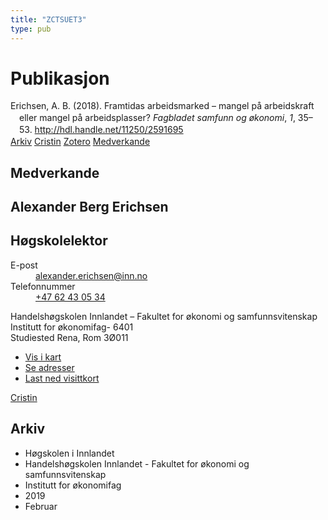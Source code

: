 ```yaml
---
title: "ZCTSUET3"
type: pub
---
```

<h1>Publikasjon</h1>
<article id="csl-bib-container-ZCTSUET3" class="csl-bib-container">
  <div class="csl-bib-body" style="line-height: 1.35; padding-left: 1em; text-indent:-1em;">
  <div class="csl-entry">Erichsen, A. B. (2018). Framtidas arbeidsmarked &#x2013; mangel p&#xE5; arbeidskraft eller mangel p&#xE5; arbeidsplasser? <i>Fagbladet samfunn og &#xF8;konomi</i>, <i>1</i>, 35&#x2013;53. <a href="http://hdl.handle.net/11250/2591695">http://hdl.handle.net/11250/2591695</a></div>
</div>
  <div class="csl-bib-buttons">
    <a href="#taxonomy-article-ZCTSUET3" class="csl-bib-button">Arkiv</a>
    <a href="https://app.cristin.no/results/show.jsf?id=1677291" alt="Cristin URL" class="csl-bib-button">Cristin</a>
    <a href="http://zotero.org/groups/5402882/items/ZCTSUET3" alt="Zotero URL" class="csl-bib-button">Zotero</a>
    <a href="#contributors-article-ZCTSUET3" class="csl-bib-button">Medverkande</a>
  </div>
  <div id="csl-bib-meta-container-ZCTSUET3"></div>
</article>
<div id="csl-bib-meta-ZCTSUET3" class="csl-bib-meta">
  <article id="contributors-article-ZCTSUET3" class="contributors-article">
    <h1>Medverkande</h1>
    <div class="personas"> <div class="vrtx-hinn-person-card"> <div class="photo"> <i class="lar la-user-circle missing-person"></i> </div> <div class="info"> <hgroup><h1>Alexander Berg Erichsen</h1> <h2>Høgskolelektor</h2> </hgroup><dl> <dt>E-post</dt> <dd> <a href="mailto:alexander.erichsen@inn.no">alexander.erichsen@inn.no</a> </dd> <dt>Telefonnummer</dt> <dd><a href="tel:+4762430534"> +47 62 43 05 34 </a></dd> </dl> <p> Handelshøgskolen Innlandet – Fakultet for økonomi og samfunnsvitenskap<br> Institutt for økonomifag- 6401<br> Studiested Rena, Rom 3Ø011 </p> <ul class="vrtx-hinn-links"> <li><a href="https://www.google.com/maps?q=61.13620,11.37454">Vis i kart</a></li> <li><a href="https://www.inn.no/finn-en-ansatt/alexander-erichsen.html#vrtx-hinn-addresses">Se adresser</a></li> <li><a href="https://www.inn.no/finn-en-ansatt/alexander-erichsen.html?vrtx=vcf">Last ned visittkort</a></li> </ul> </div> </div> <a href="https://app.cristin.no/persons/show.jsf?id=605885" alt="Cristin URL" class="personas-cristin">Cristin</a> </div>
  </article>
  <article id="taxonomy-article-ZCTSUET3" class="taxonomy-article">
    <h1>Arkiv</h1>
    <ul>
      <li>Høgskolen i Innlandet</li>
      <li>Handelshøgskolen Innlandet - Fakultet for økonomi og samfunnsvitenskap</li>
      <li>Institutt for økonomifag</li>
      <li>2019</li>
      <li>Februar</li>
    </ul>
  </article>
</div>
